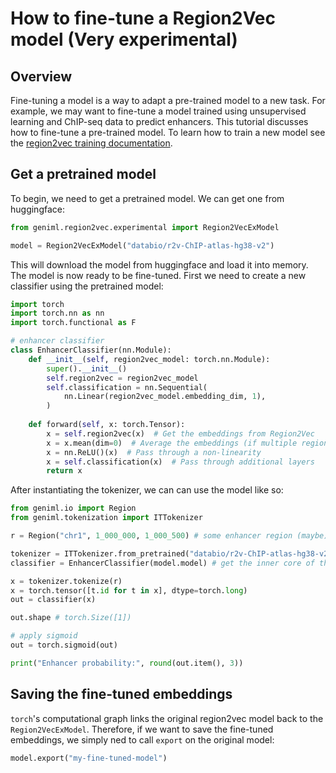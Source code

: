 # How to fine-tune a Region2Vec model (Very experimental)
## Overview
Fine-tuning a model is a way to adapt a pre-trained model to a new task. For example, we may want to fine-tune a model trained using unsupervised learning and ChIP-seq data to predict enhancers. This tutorial discusses how to fine-tune a pre-trained model. To learn how to train a new model see the [region2vec training documentation](./train-region2vec.md).

## Get a pretrained model
To begin, we need to get a pretrained model. We can get one from huggingface:
```python
from geniml.region2vec.experimental import Region2VecExModel

model = Region2VecExModel("databio/r2v-ChIP-atlas-hg38-v2")
```
This will download the model from huggingface and load it into memory. The model is now ready to be fine-tuned. First we need to create a new classifier using the pretrained model:
```python
import torch
import torch.nn as nn
import torch.functional as F

# enhancer classifier
class EnhancerClassifier(nn.Module):
    def __init__(self, region2vec_model: torch.nn.Module):
        super().__init__()
        self.region2vec = region2vec_model
        self.classification = nn.Sequential(
            nn.Linear(region2vec_model.embedding_dim, 1),
        )
        
    def forward(self, x: torch.Tensor):
        x = self.region2vec(x)  # Get the embeddings from Region2Vec
        x = x.mean(dim=0)  # Average the embeddings (if multiple regions are passed in, this can occur due to tokenization)
        x = nn.ReLU()(x)  # Pass through a non-linearity
        x = self.classification(x)  # Pass through additional layers
        return x
```
After instantiating the tokenizer, we can can use the model like so:
```python
from geniml.io import Region
from geniml.tokenization import ITTokenizer

r = Region("chr1", 1_000_000, 1_000_500) # some enhancer region (maybe)

tokenizer = ITTokenizer.from_pretrained("databio/r2v-ChIP-atlas-hg38-v2")
classifier = EnhancerClassifier(model.model) # get the inner core of the model

x = tokenizer.tokenize(r)
x = torch.tensor([t.id for t in x], dtype=torch.long)
out = classifier(x)

out.shape # torch.Size([1])

# apply sigmoid
out = torch.sigmoid(out)

print("Enhancer probability:", round(out.item(), 3))
```

## Saving the fine-tuned embeddings
`torch`'s computational graph links the original region2vec model back to the `Region2VecExModel`. Therefore, if we want to save the fine-tuned embeddings, we simply ned to call `export` on the original model:
```python
model.export("my-fine-tuned-model")
```
